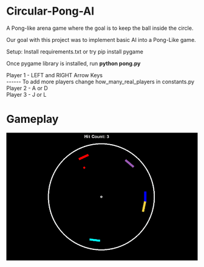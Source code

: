 # Circular-Pong-AI

A Pong-like arena game where the goal is to keep the ball inside the circle.

Our goal with this project was to implement basic AI into a Pong-Like game.

Setup:
Install requirements.txt or try pip install pygame

Once pygame library is installed, run 
**python pong.py**

Player 1 - LEFT and RIGHT Arrow Keys\
------ To add more players change how_many_real_players in constants.py\
Player 2 - A or D\
Player 3 - J or L

# Gameplay
![](https://github.com/abandomingo/Circular-Pong-AI/blob/main/pong.gif)
